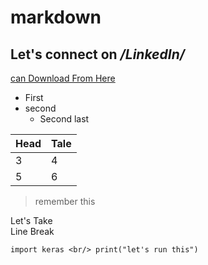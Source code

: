 # markdown

## Let's connect on */LinkedIn/*
[can Download From Here](www.sarkeriresult.com)

- First 
- second 
  - Second last 

Head | Tale
-|-
   3|4
   5|6

> remember this
 

Let's Take <br/> Line Break

`import keras <br/> print("let's run this")`
